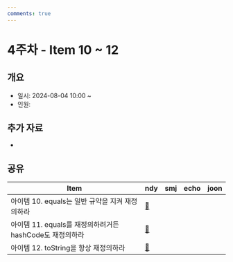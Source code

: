```yaml
---
comments: true
---
```

# 4주차 - Item 10 ~ 12

## 개요

- 일시: 2024-08-04 10:00 ~ 
- 인원: 

## 추가 자료

- 
## 공유

| Item                                    | ndy                              | smj | echo | joon |
| --------------------------------------- | -------------------------------- | --- | ---- | ---- |
| 아이템 10. equals는 일반 규약을 지켜 재정의하라         | [📄](../chapter02/item10/ndy.md) |     |      |      |
| 아이템 11. equals를 재정의하려거든 hashCode도 재정의하라 | [📄](../chapter02/item11/ndy.md) |     |      |      |
| 아이템 12. toString을 항상 재정의하라              | [📄](../chapter02/item12/ndy.md) |     |      |      |

